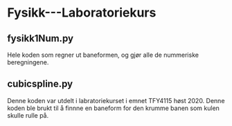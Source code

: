 # Fysikk---Laboratoriekurs

## fysikk1Num.py
Hele koden som regner ut baneformen, og gjør alle de nummeriske beregningene.

## cubicspline.py
Denne koden var utdelt i labratoriekurset i emnet TFY4115 høst 2020. Denne koden ble brukt til å finnne en baneform for den krumme banen som kulen skulle rulle på. 

